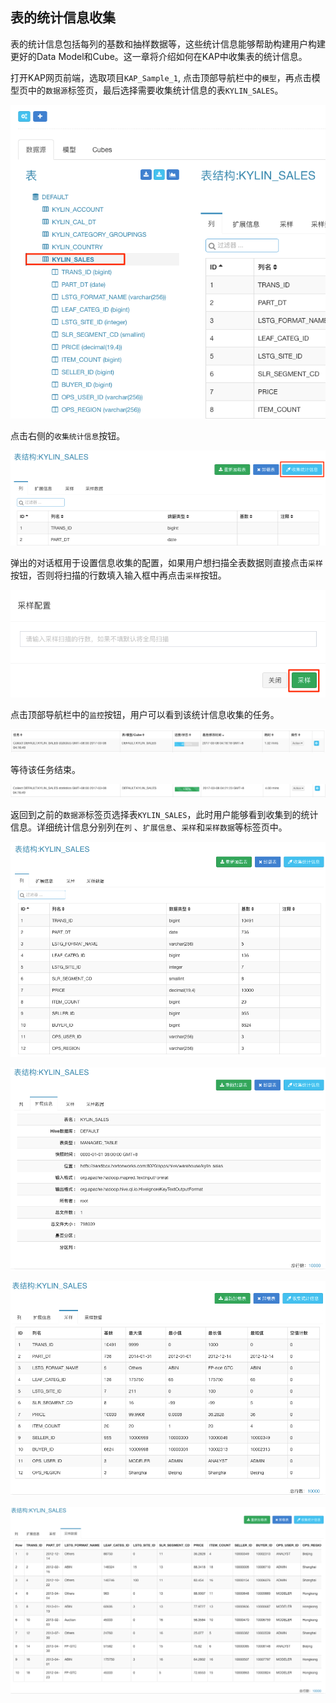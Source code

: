## 表的统计信息收集

表的统计信息包括每列的基数和抽样数据等，这些统计信息能够帮助构建用户构建更好的Data Model和Cube。这一章将介绍如何在KAP中收集表的统计信息。

打开KAP网页前端，选取项目`KAP_Sample_1`, 点击顶部导航栏中的`模型`，再点击模型页中的`数据源`标签页，最后选择需要收集统计信息的表`KYLIN_SALES`。

![](images/collect_statistics.1.png)

点击右侧的`收集统计信息`按钮。

![](images/collect_statistics.2.png)

弹出的对话框用于设置信息收集的配置，如果用户想扫描全表数据则直接点击`采样`按钮，否则将扫描的行数填入输入框中再点击`采样`按钮。

![](images/collect_statistics.3.png)

点击顶部导航栏中的`监控`按钮，用户可以看到该统计信息收集的任务。

![](images/collect_statistics.4.png)

等待该任务结束。

![](images/collect_statistics.5.png)

返回到之前的`数据源`标签页选择表`KYLIN_SALES`，此时用户能够看到收集到的统计信息。详细统计信息分别列在`列` 、`扩展信息`、`采样`和`采样数据`等标签页中。

![](images/collect_statistics.6.png)

![](images/collect_statistics.7.png)

![](images/collect_statistics.8.png)

![](images/collect_statistics.9.png)
